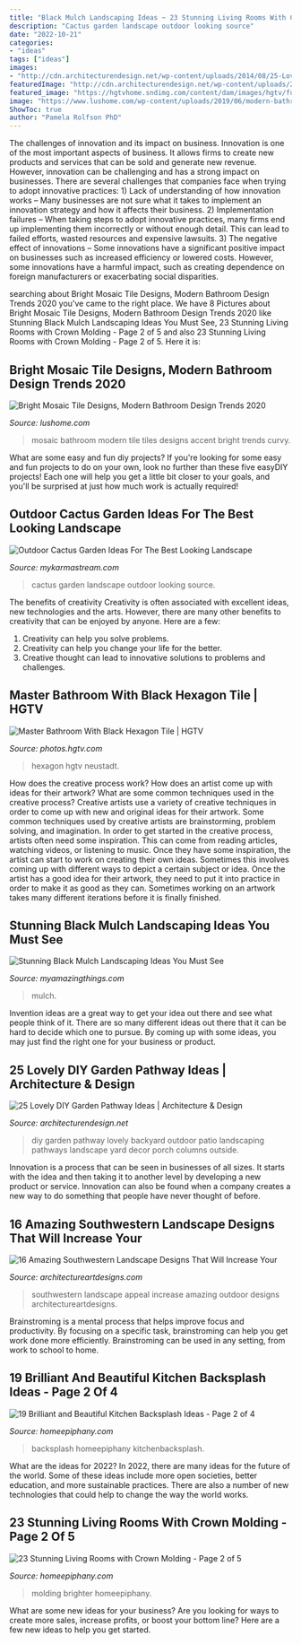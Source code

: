 ```yaml
---
title: "Black Mulch Landscaping Ideas ~ 23 Stunning Living Rooms With Crown Molding"
description: "Cactus garden landscape outdoor looking source"
date: "2022-10-21"
categories:
- "ideas"
tags: ["ideas"]
images:
- "http://cdn.architecturendesign.net/wp-content/uploads/2014/08/25-Lovely-DIY-Garden-Pathway-Ideas-14.jpg"
featuredImage: "http://cdn.architecturendesign.net/wp-content/uploads/2014/08/25-Lovely-DIY-Garden-Pathway-Ideas-14.jpg"
featured_image: "https://hgtvhome.sndimg.com/content/dam/images/hgtv/fullset/2016/5/20/0/FOD16_Dorianne-Loshitzer_Thea-Home_2.jpg.rend.hgtvcom.966.1288.suffix/1463777327237.jpeg"
image: "https://www.lushome.com/wp-content/uploads/2019/06/modern-bathroom-mosaic-tiles-5.jpg"
ShowToc: true
author: "Pamela Rolfson PhD"
---
```



The challenges of innovation and its impact on business.
Innovation is one of the most important aspects of business. It allows firms to create new products and services that can be sold and generate new revenue. However, innovation can be challenging and has a strong impact on businesses. There are several challenges that companies face when trying to adopt innovative practices: 1) Lack of understanding of how innovation works – Many businesses are not sure what it takes to implement an innovation strategy and how it affects their business. 2) Implementation failures – When taking steps to adopt innovative practices, many firms end up implementing them incorrectly or without enough detail. This can lead to failed efforts, wasted resources and expensive lawsuits. 3) The negative effect of innovations – Some innovations have a significant positive impact on businesses such as increased efficiency or lowered costs. However, some innovations have a harmful impact, such as creating dependence on foreign manufacturers or exacerbating social disparities.

	

		
searching about Bright Mosaic Tile Designs, Modern Bathroom Design Trends 2020 you've came to the right place. We have 8 Pictures about Bright Mosaic Tile Designs, Modern Bathroom Design Trends 2020 like Stunning Black Mulch Landscaping Ideas You Must See, 23 Stunning Living Rooms with Crown Molding - Page 2 of 5 and also 23 Stunning Living Rooms with Crown Molding - Page 2 of 5. Here it is:
		
    
## Bright Mosaic Tile Designs, Modern Bathroom Design Trends 2020

<img loading=lazy src="https://www.lushome.com/wp-content/uploads/2019/06/modern-bathroom-mosaic-tiles-5.jpg" onerror="this.onerror=null;this.src='https://tse3.mm.bing.net/th?id=OIP.HXRwohv46Ou8ORA2tsgLFwAAAA&amp;pid=15.1';" alt="Bright Mosaic Tile Designs, Modern Bathroom Design Trends 2020">

_Source: lushome.com_

>mosaic bathroom modern tile tiles designs accent bright trends curvy. 

	

What are some easy and fun diy projects?
If you're looking for some easy and fun projects to do on your own, look no further than these five easyDIY projects! Each one will help you get a little bit closer to your goals, and you'll be surprised at just how much work is actually required!

    
## Outdoor Cactus Garden Ideas For The Best Looking Landscape

<img loading=lazy src="http://mykarmastream.com/wp-content/uploads/2017/08/cactus-garden-10.jpeg" onerror="this.onerror=null;this.src='https://tse2.mm.bing.net/th?id=OIP.6nNeH__ofZESUzctsTT2WAHaLH&amp;pid=15.1';" alt="Outdoor Cactus Garden Ideas For The Best Looking Landscape">

_Source: mykarmastream.com_

>cactus garden landscape outdoor looking source. 

	

The benefits of creativity
Creativity is often associated with excellent ideas, new technologies and the arts. However, there are many other benefits to creativity that can be enjoyed by anyone. Here are a few: 
1. Creativity can help you solve problems.
2. Creativity can help you change your life for the better.
3. Creative thought can lead to innovative solutions to problems and challenges.

    
## Master Bathroom With Black Hexagon Tile | HGTV

<img loading=lazy src="https://hgtvhome.sndimg.com/content/dam/images/hgtv/fullset/2016/5/20/0/FOD16_Dorianne-Loshitzer_Thea-Home_2.jpg.rend.hgtvcom.966.1288.suffix/1463777327237.jpeg" onerror="this.onerror=null;this.src='https://tse2.mm.bing.net/th?id=OIP.WxqbxL14iRxVAyVOJhXNEQHaJ3&amp;pid=15.1';" alt="Master Bathroom With Black Hexagon Tile | HGTV">

_Source: photos.hgtv.com_

>hexagon hgtv neustadt. 

	

How does the creative process work? How does an artist come up with ideas for their artwork? What are some common techniques used in the creative process?
Creative artists use a variety of creative techniques in order to come up with new and original ideas for their artwork. Some common techniques used by creative artists are brainstorming, problem solving, and imagination. In order to get started in the creative process, artists often need some inspiration. This can come from reading articles, watching videos, or listening to music. Once they have some inspiration, the artist can start to work on creating their own ideas. Sometimes this involves coming up with different ways to depict a certain subject or idea. Once the artist has a good idea for their artwork, they need to put it into practice in order to make it as good as they can. Sometimes working on an artwork takes many different iterations before it is finally finished.

    
## Stunning Black Mulch Landscaping Ideas You Must See

<img loading=lazy src="https://myamazingthings.com/wp-content/uploads/2017/05/landscaping.jpg" onerror="this.onerror=null;this.src='https://tse4.mm.bing.net/th?id=OIP.M5oLR__vXUt7S94bY29Q5QHaJ3&amp;pid=15.1';" alt="Stunning Black Mulch Landscaping Ideas You Must See">

_Source: myamazingthings.com_

>mulch. 

	

Invention ideas are a great way to get your idea out there and see what people think of it. There are so many different ideas out there that it can be hard to decide which one to pursue. By coming up with some ideas, you may just find the right one for your business or product.

    
## 25 Lovely DIY Garden Pathway Ideas | Architecture &amp; Design

<img loading=lazy src="http://cdn.architecturendesign.net/wp-content/uploads/2014/08/25-Lovely-DIY-Garden-Pathway-Ideas-14.jpg" onerror="this.onerror=null;this.src='https://tse1.mm.bing.net/th?id=OIP.DMXH-q8om9ThqG-R5Ox0eAHaJ4&amp;pid=15.1';" alt="25 Lovely DIY Garden Pathway Ideas | Architecture &amp; Design">

_Source: architecturendesign.net_

>diy garden pathway lovely backyard outdoor patio landscaping pathways landscape yard decor porch columns outside. 

	

Innovation is a process that can be seen in businesses of all sizes. It starts with the idea and then taking it to another level by developing a new product or service. Innovation can also be found when a company creates a new way to do something that people have never thought of before.

    
## 16 Amazing Southwestern Landscape Designs That Will Increase Your

<img loading=lazy src="https://www.architectureartdesigns.com/wp-content/uploads/2016/04/16-Amazing-Southwestern-Landscape-Designs-That-Will-Increase-Your-Outdoor-Appeal-14.jpg" onerror="this.onerror=null;this.src='https://tse1.mm.bing.net/th?id=OIP.PnqgdJkJ5yNECnWEgxqi5wHaE7&amp;pid=15.1';" alt="16 Amazing Southwestern Landscape Designs That Will Increase Your">

_Source: architectureartdesigns.com_

>southwestern landscape appeal increase amazing outdoor designs architectureartdesigns. 

	

Brainstroming is a mental process that helps improve focus and productivity. By focusing on a specific task, brainstroming can help you get work done more efficiently. Brainstroming can be used in any setting, from work to school to home.

    
## 19 Brilliant And Beautiful Kitchen Backsplash Ideas - Page 2 Of 4

<img loading=lazy src="https://homeepiphany.com/wp-content/uploads/2016/08/19-Brilliants-and-Beautiful-Kitchen-Backsplash-Ideas-title.jpg" onerror="this.onerror=null;this.src='https://tse4.mm.bing.net/th?id=OIP.89TJ39cwS_8y_U9MtcTquwHaE8&amp;pid=15.1';" alt="19 Brilliant and Beautiful Kitchen Backsplash Ideas - Page 2 of 4">

_Source: homeepiphany.com_

>backsplash homeepiphany kitchenbacksplash. 

	

What are the ideas for 2022?
In 2022, there are many ideas for the future of the world. Some of these ideas include more open societies, better education, and more sustainable practices. There are also a number of new technologies that could help to change the way the world works.

    
## 23 Stunning Living Rooms With Crown Molding - Page 2 Of 5

<img loading=lazy src="https://homeepiphany.com/wp-content/uploads/2015/12/23-Stunning-Living-Rooms-with-Crown-Molding-5.jpg" onerror="this.onerror=null;this.src='https://tse2.mm.bing.net/th?id=OIP.raZGdacOb3axrxY8dJuxFQHaE8&amp;pid=15.1';" alt="23 Stunning Living Rooms with Crown Molding - Page 2 of 5">

_Source: homeepiphany.com_

>molding brighter homeepiphany. 

	

What are some new ideas for your business?
Are you looking for ways to create more sales, increase profits, or boost your bottom line? Here are a few new ideas to help you get started.

